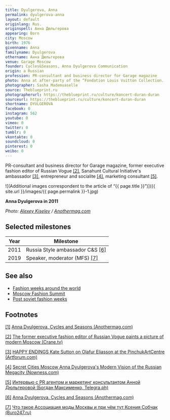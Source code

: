 ```yaml
---
title: Dyulgerova, Anna
permalink: dyulgerova-anna
layout: default
originlang: Rus.
originspell: Анна Дюльгерова
appearing: Born
city: Moscow
birth: 1976
givenname: Anna
familyname: Dyulgerova
othername: Анна Дюльгерова
venue: Garage Moscow
founder: Cycles&Seasons, Anna Dyulgerova Communication
origin: a Russian
profession: PR-consultant and business director for Garage magazine
photo: Anna at after-party of the “Fondation Louis Vuitton Collection. Favorites" exhibition at Strelka Bar
photographer: Sasha Mademuaselle
source: Theblueprint.ru
photographerurl: https://theblueprint.ru/culture/koncert-duran-duran
sourceurl: https://theblueprint.ru/culture/koncert-duran-duran
shortname: DYULGEROVA
facebook: 0
instagram: 562
youtube: 0
vimeo: 0
twitter: 0
tumblr: 0
vkontakte: 0
soundcloud: 0
pinterest: 0
weibo: 0
---
```



PR-consultant and business director for Garage magazine, former executive fashion editor of Russian Vogue <span id="a2">[\[2\]](#f2)</span>, Sanahunt Cultural Initiative's ambassador <span id="a3">[\[3\]](#f3)</span>, entrepreneur and socialite <span id="a4">[\[4\]](#f4)</span>, marketing consultant <span id="a5">[\[5\]](#f5)</span>.



![(Additional images correspondent to the article of “{{ page.title }}”)]({{ site.url }}/images/{{ page.permalink }}-1.jpg)

**Anna Dyulgerova in 2011**

*Photo: [Alexey Kiselev](https://origin.anothermag.com/fashion-beauty/1087/anna-dyulgerova-cycles-and-seasons) / [Anothermag.com](https://origin.anothermag.com/fashion-beauty/1087/anna-dyulgerova-cycles-and-seasons)*

## Selected milestones

|Year|Milestone|
|-|-|
|2011|Russia Style ambassador C&S <span id="a6">[\[6\]](#f7)</span>
|2019|Speaker, moderator (MFS) <span id="a7">[\[7\]](#f7)</span>|

## See also

+ [Fashion weeks around the world](fashion-weeks-around-the-world)
+ [Moscow Fashion Summit](moscow-fashion-summit)
+ [Post soviet fashion weeks](post-soviet-fashion-weeks)

## Footnotes

[[1]](#a1) <span id="f1"></span> [Anna Dyulgerova, Cycles and Seasons (Anothermag.com)](https://origin.anothermag.com/fashion-beauty/1087/anna-dyulgerova-cycles-and-seasons)

[[2]](#a2) <span id="f2"></span> [The former executive fashion editor of Russian Vogue paints a picture of modern Moscow (Crane.tv)](http://crane.tv/anna-dyulgerova?fbclid=IwAR2HrJMvS7PiTasaGKGcCPgmkvtF3CK7LJxh7fSUduXEZLAvcmVb-SRV3aE)

[[3]](#a3) <span id="f3"></span> [HAPPY ENDINGS Kate Sutton on Olafur Eliasson at the PinchukArtCentre (Artforum.com)](https://www.artforum.com/diary/kate-sutton-on-olafur-eliasson-at-the-pinchukartcentre-28310)

[[4]](#a4) <span id="f4"></span> [Secret Cities Moscow Anna Dyulgerova's Modern Vision of the Russian Megacity (Nowness.com)](https://www.nowness.com/series/secret-cities/secret-cities-moscow)

[[5]](#a5) <span id="f5"></span> [Интервью с PR агентом и маркетинг консультантом Анной Дюльгеровой (Богдан Максименко, Telegra.ph)](https://telegra.ph/YA-delayu-to-chto-mne-interesno-s-temi-gde-ya-vizhu-potencial-primeneniya-svoih-sil-Intervyu-s-direktorom-kommunikacionnogo-agen-03-09?fbclid=IwAR0fc6D-tlsvipnPnJaVhD6sf6l03sfIr9xRD6DWhb0UFsjwU1y7Qjx4b64)

[[6]](#a6) <span id="f6"></span> [Anna Dyulgerova, Cycles and Seasons (Anothermag.com)](https://origin.anothermag.com/fashion-beauty/1087/anna-dyulgerova-cycles-and-seasons)

[[7]](#a7) [Что такое Ассоциация моды Москвы и при чём тут Ксения Собчак (Buro247.ru)](https://www.buro247.ru/fashion/fashion-industry/16-apr-2019-association-of-fashion.html)

